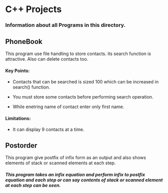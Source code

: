 # C++ Projects
### Information about all Programs in this directory.

## PhoneBook
This program use file handling to store contacts. its search function is attractive. Also can delete contacts too.

#### Key Points:

* Contacts that can be searched is sized 100 which can be increased in search() function.

* You must store some contacts before performing search operation.

* While enetring name of contact enter only first name.

#### Limitations:

* It can display 9 contacts at a time.


## Postorder
This program give postfix of infix form as an output and also shows elements of stack or scanned elements at each step.

##### This program takes an infix equation and perform infix to postfix equation and each step or can say contents of stack or scanned element at each step can be seen. 